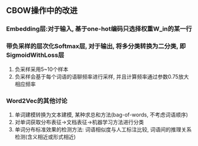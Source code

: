 ## CBOW操作中的改进

### Embedding层:对于输入, 基于one-hot编码只选择权重W_in的某一行
### 带负采样的层次化Softmax层, 对于输出, 将多分类转换为二分类, 即SigmoidWithLoss层
1) 负采样采用5~10个样本
2) 负采样会基于每个词语的语聊频率进行采样, 并且计算频率通过参数0.75放大相应频率


### Word2Vec的其他讨论
1) 单词建模转换为文本建模, 某种求总和方法(bag-of-words, 不考虑词语顺序)
2) 对单词获取分布表征->文档表征->机器学习方法进行分类
3) 单词分布标准效果的检测方法: 词语相似度与人工标注比较, 词语间的推理关系检测(含义相近或形式相近)


